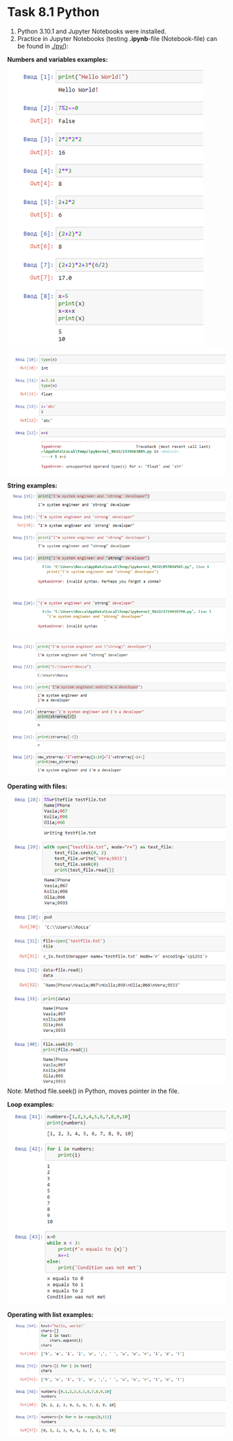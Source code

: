 # Task 8.1  Python

1. Python 3.10.1 and Jupyter Notebooks were installed.  
2. Practice in Jupyter Notebooks (testing **.ipynb**-file (Notebook-file) can be found in [./py/](./py/)):  

**Numbers and variables examples:**  
![Screen1](./task_images/Screenshot_1.png)  
![Screen2](./task_images/Screenshot_2.png)  

**String examples:**  
![Screen3](./task_images/Screenshot_3.png)  
![Screen4](./task_images/Screenshot_4.png)  

**Operating with files:**  
![Screen5](./task_images/Screenshot_5.png)  
![Screen6](./task_images/Screenshot_6.png)  
Note: Method file.seek() in Python, moves pointer in the file.  

**Loop examples:**  
![Screen7](./task_images/Screenshot_7.png)  

**Operating with list examples:**  
![Screen8](./task_images/Screenshot_8.png)  
